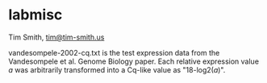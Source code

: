 # labmisc
Tim Smith, <tim@tim-smith.us>

vandesompele-2002-cq.txt is the test expression data from the Vandesompele et al. Genome Biology paper. Each relative expression value *a* was arbitrarily transformed into a Cq-like value as "18-log2(*a*)".
